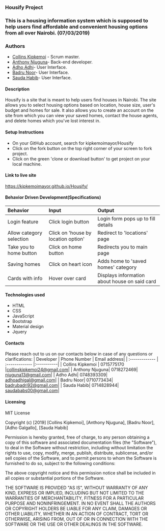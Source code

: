 ### Housify Project
### This is a housing information system which is supposed to help users find affordable and convenient housing options from all over Nairobi. (07/03/2019)
### Authors
 - [Collins Kipkemoi](https://github.com/kipkemoimayor) - Scrum master.
 - [Anthony Njuguna](https://github.com/antavio)- Back-end developer.
 - [Adho Adhi](https://github.com/adhoadhi)- User Interface.
 - [Badru Noor](https://github.com/badruu)- User Interface.
 - [Sauda Habib](https://github.com/saudahabib)- User Interface.
#### Description
Housify is a site that is meant to help users find houses in Nairobi. The site allows you to select housing options based on location, house size, user's budget and homes for sale. It also allows you to create an account on the site from which you can view your saved homes, contact the house agents, and delete homes which you've lost interest in.
#### Setup Instructions
* On your GitHub account, search for kipkemoimayor/Housify
* Click on the fork button on the top right corner of your screen to fork project.
* Click on the green 'clone or download button' to get project on your local machine.

#### Link to live site
https://kipkemoimayor.github.io/Housify/

#### Behavior Driven Development(Specifications)
|  Behavior    | Input    | Output|
| :------------- | :------------- |:-------------|
| Login feature       | Click login button|       Login form pops up to fill details   |
| Allow category selection| Click on 'house by location option'| Redirect to 'locations' page|
| Take you to home button| Click on home button| Redirects you to main page|
| Saving homes| Click on heart icon| Adds home to 'saved homes' category|
| Cards with info| Hover over card| Displays information about house on said card|

#### Technologies used
* HTML
* CSS
* JavaScript
* Bootstrap
* Material design
* Jquery

#### Contacts
Please reach out to us on our contacts below in case of any questions or clarifications:
| Developer  | Phone Number   | Email address|
| :------------- | :------------- |:-----------|
| Collins Kipkemoi       | 0715775170     |collinskipkemoi24@gmail.com|
| Anthony Njuguna| 0718272469| njuguna13@gmail.com|
| Adho Adhi| 0748393309| adhoadhigal@gmail.com|
| Badru Noor| 0710773434| badrubadri92@gmail.com|
| Sauda Habib| 0714828944| saudababs00@gmail.com|

#### Licensing
MIT License

Copyright (c) [2019] [Collins Kipkemoi], [Anthony Njuguna], [Badru Noor], [Adho Galgallo], [Sauda Habib]

Permission is hereby granted, free of charge, to any person obtaining a copy
of this software and associated documentation files (the "Software"), to deal
in the Software without restriction, including without limitation the rights
to use, copy, modify, merge, publish, distribute, sublicense, and/or sell
copies of the Software, and to permit persons to whom the Software is
furnished to do so, subject to the following conditions:

The above copyright notice and this permission notice shall be included in all
copies or substantial portions of the Software.

THE SOFTWARE IS PROVIDED "AS IS", WITHOUT WARRANTY OF ANY KIND, EXPRESS OR
IMPLIED, INCLUDING BUT NOT LIMITED TO THE WARRANTIES OF MERCHANTABILITY,
FITNESS FOR A PARTICULAR PURPOSE AND NONINFRINGEMENT. IN NO EVENT SHALL THE
AUTHORS OR COPYRIGHT HOLDERS BE LIABLE FOR ANY CLAIM, DAMAGES OR OTHER
LIABILITY, WHETHER IN AN ACTION OF CONTRACT, TORT OR OTHERWISE, ARISING FROM,
OUT OF OR IN CONNECTION WITH THE SOFTWARE OR THE USE OR OTHER DEALINGS IN THE
SOFTWARE.
